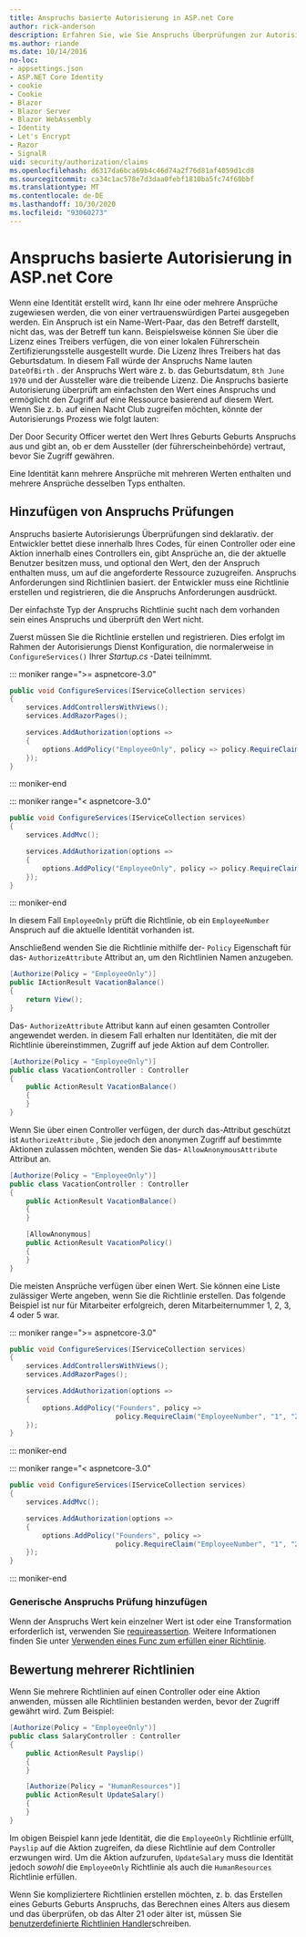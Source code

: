 ```yaml
---
title: Anspruchs basierte Autorisierung in ASP.net Core
author: rick-anderson
description: Erfahren Sie, wie Sie Anspruchs Überprüfungen zur Autorisierung in einer ASP.net Core-app hinzufügen.
ms.author: riande
ms.date: 10/14/2016
no-loc:
- appsettings.json
- ASP.NET Core Identity
- cookie
- Cookie
- Blazor
- Blazor Server
- Blazor WebAssembly
- Identity
- Let's Encrypt
- Razor
- SignalR
uid: security/authorization/claims
ms.openlocfilehash: d6317da6bca69b4c46d74a2f76d81af4059d1cd8
ms.sourcegitcommit: ca34c1ac578e7d3daa0febf1810ba5fc74f60bbf
ms.translationtype: MT
ms.contentlocale: de-DE
ms.lasthandoff: 10/30/2020
ms.locfileid: "93060273"
---
```

# <a name="claims-based-authorization-in-aspnet-core"></a>Anspruchs basierte Autorisierung in ASP.net Core

<a name="security-authorization-claims-based"></a>

Wenn eine Identität erstellt wird, kann Ihr eine oder mehrere Ansprüche zugewiesen werden, die von einer vertrauenswürdigen Partei ausgegeben werden. Ein Anspruch ist ein Name-Wert-Paar, das den Betreff darstellt, nicht das, was der Betreff tun kann. Beispielsweise können Sie über die Lizenz eines Treibers verfügen, die von einer lokalen Führerschein Zertifizierungsstelle ausgestellt wurde. Die Lizenz Ihres Treibers hat das Geburtsdatum. In diesem Fall würde der Anspruchs Name lauten `DateOfBirth` . der Anspruchs Wert wäre z. b. das Geburtsdatum, `8th June 1970` und der Aussteller wäre die treibende Lizenz. Die Anspruchs basierte Autorisierung überprüft am einfachsten den Wert eines Anspruchs und ermöglicht den Zugriff auf eine Ressource basierend auf diesem Wert. Wenn Sie z. b. auf einen Nacht Club zugreifen möchten, könnte der Autorisierungs Prozess wie folgt lauten:

Der Door Security Officer wertet den Wert Ihres Geburts Geburts Anspruchs aus und gibt an, ob er dem Aussteller (der führerscheinbehörde) vertraut, bevor Sie Zugriff gewähren.

Eine Identität kann mehrere Ansprüche mit mehreren Werten enthalten und mehrere Ansprüche desselben Typs enthalten.

## <a name="adding-claims-checks"></a>Hinzufügen von Anspruchs Prüfungen

Anspruchs basierte Autorisierungs Überprüfungen sind deklarativ. der Entwickler bettet diese innerhalb Ihres Codes, für einen Controller oder eine Aktion innerhalb eines Controllers ein, gibt Ansprüche an, die der aktuelle Benutzer besitzen muss, und optional den Wert, den der Anspruch enthalten muss, um auf die angeforderte Ressource zuzugreifen. Anspruchs Anforderungen sind Richtlinien basiert. der Entwickler muss eine Richtlinie erstellen und registrieren, die die Anspruchs Anforderungen ausdrückt.

Der einfachste Typ der Anspruchs Richtlinie sucht nach dem vorhanden sein eines Anspruchs und überprüft den Wert nicht.

Zuerst müssen Sie die Richtlinie erstellen und registrieren. Dies erfolgt im Rahmen der Autorisierungs Dienst Konfiguration, die normalerweise in `ConfigureServices()` Ihrer *Startup.cs* -Datei teilnimmt.

::: moniker range=">= aspnetcore-3.0"

```csharp
public void ConfigureServices(IServiceCollection services)
{
    services.AddControllersWithViews();
    services.AddRazorPages();

    services.AddAuthorization(options =>
    {
        options.AddPolicy("EmployeeOnly", policy => policy.RequireClaim("EmployeeNumber"));
    });
}
```

::: moniker-end

::: moniker range="< aspnetcore-3.0"

```csharp
public void ConfigureServices(IServiceCollection services)
{
    services.AddMvc();

    services.AddAuthorization(options =>
    {
        options.AddPolicy("EmployeeOnly", policy => policy.RequireClaim("EmployeeNumber"));
    });
}
```

::: moniker-end

In diesem Fall `EmployeeOnly` prüft die Richtlinie, ob ein `EmployeeNumber` Anspruch auf die aktuelle Identität vorhanden ist.

Anschließend wenden Sie die Richtlinie mithilfe der- `Policy` Eigenschaft für das- `AuthorizeAttribute` Attribut an, um den Richtlinien Namen anzugeben.

```csharp
[Authorize(Policy = "EmployeeOnly")]
public IActionResult VacationBalance()
{
    return View();
}
```

Das- `AuthorizeAttribute` Attribut kann auf einen gesamten Controller angewendet werden. in diesem Fall erhalten nur Identitäten, die mit der Richtlinie übereinstimmen, Zugriff auf jede Aktion auf dem Controller.

```csharp
[Authorize(Policy = "EmployeeOnly")]
public class VacationController : Controller
{
    public ActionResult VacationBalance()
    {
    }
}
```

Wenn Sie über einen Controller verfügen, der durch das-Attribut geschützt ist `AuthorizeAttribute` , Sie jedoch den anonymen Zugriff auf bestimmte Aktionen zulassen möchten, wenden Sie das- `AllowAnonymousAttribute` Attribut an.

```csharp
[Authorize(Policy = "EmployeeOnly")]
public class VacationController : Controller
{
    public ActionResult VacationBalance()
    {
    }

    [AllowAnonymous]
    public ActionResult VacationPolicy()
    {
    }
}
```

Die meisten Ansprüche verfügen über einen Wert. Sie können eine Liste zulässiger Werte angeben, wenn Sie die Richtlinie erstellen. Das folgende Beispiel ist nur für Mitarbeiter erfolgreich, deren Mitarbeiternummer 1, 2, 3, 4 oder 5 war.

::: moniker range=">= aspnetcore-3.0"

```csharp
public void ConfigureServices(IServiceCollection services)
{
    services.AddControllersWithViews();
    services.AddRazorPages();

    services.AddAuthorization(options =>
    {
        options.AddPolicy("Founders", policy =>
                          policy.RequireClaim("EmployeeNumber", "1", "2", "3", "4", "5"));
    });
}
```

::: moniker-end

::: moniker range="< aspnetcore-3.0"

```csharp
public void ConfigureServices(IServiceCollection services)
{
    services.AddMvc();

    services.AddAuthorization(options =>
    {
        options.AddPolicy("Founders", policy =>
                          policy.RequireClaim("EmployeeNumber", "1", "2", "3", "4", "5"));
    });
}
```

::: moniker-end
### <a name="add-a-generic-claim-check"></a>Generische Anspruchs Prüfung hinzufügen

Wenn der Anspruchs Wert kein einzelner Wert ist oder eine Transformation erforderlich ist, verwenden Sie [requireassertion](/dotnet/api/microsoft.aspnetcore.authorization.authorizationpolicybuilder.requireassertion). Weitere Informationen finden Sie unter [Verwenden eines Func zum erfüllen einer Richtlinie](xref:security/authorization/policies#use-a-func-to-fulfill-a-policy).

## <a name="multiple-policy-evaluation"></a>Bewertung mehrerer Richtlinien

Wenn Sie mehrere Richtlinien auf einen Controller oder eine Aktion anwenden, müssen alle Richtlinien bestanden werden, bevor der Zugriff gewährt wird. Zum Beispiel:

```csharp
[Authorize(Policy = "EmployeeOnly")]
public class SalaryController : Controller
{
    public ActionResult Payslip()
    {
    }

    [Authorize(Policy = "HumanResources")]
    public ActionResult UpdateSalary()
    {
    }
}
```

Im obigen Beispiel kann jede Identität, die die `EmployeeOnly` Richtlinie erfüllt, `Payslip` auf die Aktion zugreifen, da diese Richtlinie auf dem Controller erzwungen wird. Um die Aktion aufzurufen, `UpdateSalary` muss die Identität jedoch *sowohl* die `EmployeeOnly` Richtlinie als auch die `HumanResources` Richtlinie erfüllen.

Wenn Sie kompliziertere Richtlinien erstellen möchten, z. b. das Erstellen eines Geburts Geburts Anspruchs, das Berechnen eines Alters aus diesem und das überprüfen, ob das Alter 21 oder älter ist, müssen Sie [benutzerdefinierte Richtlinien Handler](xref:security/authorization/policies)schreiben.
